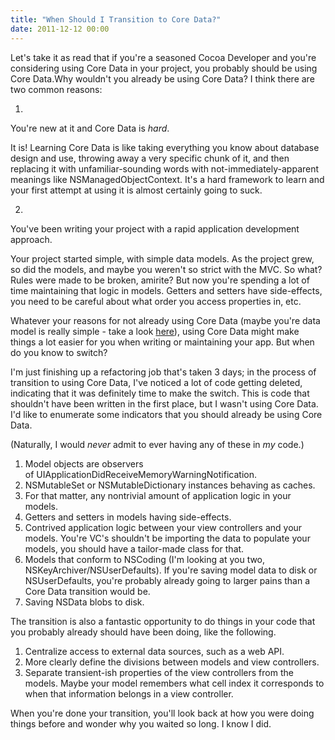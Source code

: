 ```yaml
---
title: "When Should I Transition to Core Data?"
date: 2011-12-12 00:00
---
```


Let's take it as read that if you're a seasoned Cocoa Developer and you're considering using Core Data in your project, you probably should be using Core Data.<!--more-->Why wouldn't you already be using Core Data? I think there are two common reasons:

1. 

You're new at it and Core Data is _hard_.

It is! Learning Core Data is like taking everything you know about database design and use, throwing away a very specific chunk of it, and then replacing it with unfamiliar-sounding words with not-immediately-apparent meanings like NSManagedObjectContext. It's a hard framework to learn and your first attempt at using it is almost certainly going to suck.

2. 

You've been writing your project with a rapid application development approach.

Your project started simple, with simple data models. As the project grew, so did the models, and maybe you weren't so strict with the MVC. So what? Rules were made to be broken, amirite? But now you're spending a lot of time maintaining that logic in models. Getters and setters have side-effects, you need to be careful about what order you access properties in, etc.

Whatever your reasons for not already using Core Data (maybe you're data model is really simple - take a look [here](https://github.com/nulayer/NULevelDB)), using Core Data might make things a lot easier for you when writing or maintaining your app. But when do you know to switch?

I'm just finishing up a refactoring job that's taken 3 days; in the process of transition to using Core Data, I've noticed a lot of code getting deleted, indicating that it was definitely time to make the switch. This is code that shouldn't have been written in the first place, but I wasn't using Core Data. I'd like to enumerate some indicators that you should already be using Core Data.

(Naturally, I would _never_ admit to ever having any of these in _my_&nbsp;code.)

1. Model objects are observers of&nbsp;UIApplicationDidReceiveMemoryWarningNotification.
2. NSMutableSet or NSMutableDictionary instances behaving as caches.
3. For that matter, any nontrivial amount of application logic in your models.
4. Getters and setters in models having side-effects.
5. Contrived application logic between your view controllers and your models. You're VC's shouldn't be importing the data to populate your models, you should have a tailor-made class for that.
6. Models that conform to NSCoding (I'm looking at you two, NSKeyArchiver/NSUserDefaults). If you're saving model data to disk or NSUserDefaults, you're probably already going to larger pains than a Core Data transition would be.
7. Saving NSData blobs to disk.

The transition is also a fantastic opportunity to do things in your code that you probably already should have been doing, like the following.

1. Centralize access to external data sources, such as a web API.
2. More clearly define the divisions between models and view controllers.
3. Separate transient-ish properties of the view controllers from the models. Maybe your model remembers what cell index it corresponds to when that information belongs in a view controller.

When you're done your transition, you'll look back at how you were doing things before and wonder why you waited so long. I know I did.

<!-- more -->
